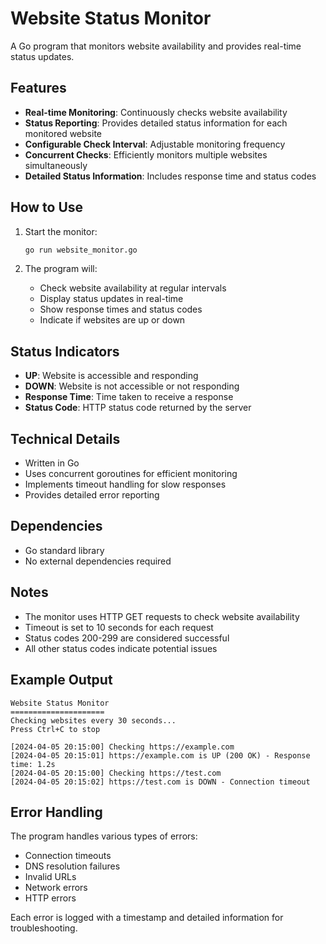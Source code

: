 # Website Status Monitor

A Go program that monitors website availability and provides real-time status updates.

## Features

- **Real-time Monitoring**: Continuously checks website availability
- **Status Reporting**: Provides detailed status information for each monitored website
- **Configurable Check Interval**: Adjustable monitoring frequency
- **Concurrent Checks**: Efficiently monitors multiple websites simultaneously
- **Detailed Status Information**: Includes response time and status codes

## How to Use

1. Start the monitor:
   ```bash
   go run website_monitor.go
   ```

2. The program will:
   - Check website availability at regular intervals
   - Display status updates in real-time
   - Show response times and status codes
   - Indicate if websites are up or down

## Status Indicators

- **UP**: Website is accessible and responding
- **DOWN**: Website is not accessible or not responding
- **Response Time**: Time taken to receive a response
- **Status Code**: HTTP status code returned by the server

## Technical Details

- Written in Go
- Uses concurrent goroutines for efficient monitoring
- Implements timeout handling for slow responses
- Provides detailed error reporting

## Dependencies

- Go standard library
- No external dependencies required

## Notes

- The monitor uses HTTP GET requests to check website availability
- Timeout is set to 10 seconds for each request
- Status codes 200-299 are considered successful
- All other status codes indicate potential issues

## Example Output

```
Website Status Monitor
=====================
Checking websites every 30 seconds...
Press Ctrl+C to stop

[2024-04-05 20:15:00] Checking https://example.com
[2024-04-05 20:15:01] https://example.com is UP (200 OK) - Response time: 1.2s
[2024-04-05 20:15:00] Checking https://test.com
[2024-04-05 20:15:02] https://test.com is DOWN - Connection timeout
```

## Error Handling

The program handles various types of errors:
- Connection timeouts
- DNS resolution failures
- Invalid URLs
- Network errors
- HTTP errors

Each error is logged with a timestamp and detailed information for troubleshooting. 